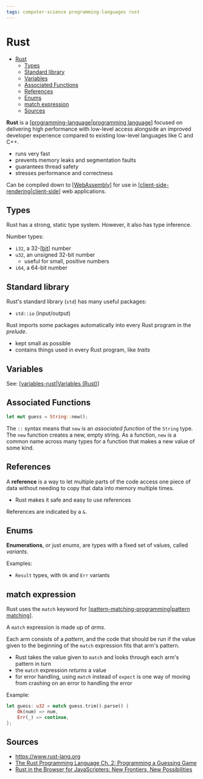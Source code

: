 ```yaml
---
tags: computer-science programming-languages rust
---
```


# Rust

- [Rust](#rust)
  - [Types](#types)
  - [Standard library](#standard-library)
  - [Variables](#variables)
  - [Associated Functions](#associated-functions)
  - [References](#references)
  - [Enums](#enums)
  - [match expression](#match-expression)
  - [Sources](#sources)

**Rust** is a [[programming-language|programming language]] focused on delivering high performance with low-level access alongside an improved developer experience compared to existing low-level languages like C and C++.

- runs very fast
- prevents memory leaks and segmentation faults
- guarantees thread safety
- stresses performance and correctness

Can be compiled down to [[WebAssembly]] for use in [[client-side-rendering|client-side]] web applications.

## Types

Rust has a strong, static type system. However, it also has type inference.

Number types:

- `i32`, a 32-[[bit]] number
- `u32`, an unsigned 32-bit number
  - useful for small, positive numbers
- `i64`, a 64-bit number

## Standard library

Rust's standard library (`std`) has many useful packages:

- `std::io` (input/output)

Rust imports some packages automatically into every Rust program in the _prelude_.

- kept small as possible
- contains things used in every Rust program, like _traits_

## Variables

See: [[variables-rust|Variables (Rust)]]

## Associated Functions

```rust
let mut guess = String::new();
```

The `::` syntax means that `new` is an _associated function_
of the `String` type. The `new` function creates a new, empty string. As a function, `new` is a common name across many types for a function that makes a new value of some kind.

## References

A **reference** is a way to let multiple parts of the code access one piece of data without needing to copy that data into memory multiple times.

- Rust makes it safe and easy to use references

References are indicated by a `&`.

## Enums

**Enumerations**, or just _enums_, are types with a fixed set of values, called _variants_.

Examples:

- `Result` types, with `Ok` and `Err` variants

## match expression

Rust uses the `match` keyword for [[pattern-matching-programming|pattern matching]].

A `match` expression is made up of _arms_.

Each arm consists of a _pattern_, and the code that should be run if the value given to the beginning of the `match` expression fits that arm's pattern.

- Rust takes the value given to `match` and looks through each arm's pattern in turn
- the `match` expression _returns_ a value
- for error handling, using `match` instead of `expect` is one way of moving from crashing on an error to handling the error

Example:

```rust
let guess: u32 = match guess.trim().parse() {
    Ok(num) => num,
    Err(_) => continue,
};
```

## Sources

- <https://www.rust-lang.org>
- [The Rust Programming Language Ch. 2: Programming a Guessing Game](https://doc.rust-lang.org/book/ch02-00-guessing-game-tutorial.html)
- [Rust in the Browser for JavaScripters: New Frontiers, New Possibilities](https://www.youtube.com/watch?v=ohuTy8MmbLc)

[//begin]: # "Autogenerated link references for markdown compatibility"
[programming-language|programming language]: programming-language "Programming Language"
[WebAssembly]: webassembly "WebAssembly"
[client-side-rendering|client-side]: client-side-rendering "Client-Side Rendering"
[bit]: bit "Bit"
[variables-rust|Variables (Rust)]: variables-rust "Variables (Rust)"
[pattern-matching-programming|pattern matching]: pattern-matching-programming "Pattern matching (programming)"
[//end]: # "Autogenerated link references"

